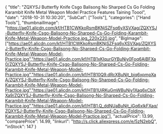 {
	"title": "ZQXYSJ Butterfly Knife Csgo Balisong No Sharped Cs Go Folding Karambit Knife Metal Weapon Model Practice Features Taining Toool",
	"date": "2018-10-31 10:30:20",
	"SubCat": ["Tools"],
	"categories": ["Hand Tools"],
	"thumbnailImage": "https://ae01.alicdn.com/kf/HTB1CWKkoRsmBKNjSZFsq6yXSVXag/ZQXYSJ-Butterfly-Knife-Csgo-Balisong-No-Sharped-Cs-Go-Folding-Karambit-Knife-Metal-Weapon-Model-Practice.jpg_220x220.jpg",
	"BigImage": ["https://ae01.alicdn.com/kf/HTB1CWKkoRsmBKNjSZFsq6yXSVXag/ZQXYSJ-Butterfly-Knife-Csgo-Balisong-No-Sharped-Cs-Go-Folding-Karambit-Knife-Metal-Weapon-Model-Practice.jpg","https://ae01.alicdn.com/kf/HTB1xKIqurGYBuNjy0Foq6AiBFXa0/ZQXYSJ-Butterfly-Knife-Csgo-Balisong-No-Sharped-Cs-Go-Folding-Karambit-Knife-Metal-Weapon-Model-Practice.jpg","https://ae01.alicdn.com/kf/HTB10Q9.dRcXBuNjt_biq6xpmpXaA/ZQXYSJ-Butterfly-Knife-Csgo-Balisong-No-Sharped-Cs-Go-Folding-Karambit-Knife-Metal-Weapon-Model-Practice.jpg","https://ae01.alicdn.com/kf/HTB1UjRKuGmWBuNjy1Xaq6xCbXXa9/ZQXYSJ-Butterfly-Knife-Csgo-Balisong-No-Sharped-Cs-Go-Folding-Karambit-Knife-Metal-Weapon-Model-Practice.jpg","https://ae01.alicdn.com/kf/HTB1.Q_ddNUaBuNjt_iGq6xlkFXaq/ZQXYSJ-Butterfly-Knife-Csgo-Balisong-No-Sharped-Cs-Go-Folding-Karambit-Knife-Metal-Weapon-Model-Practice.jpg"],
	"actualPrice": 13.99,
	"comparePrice": 14.99,
	"linkurl": "http://s.click.aliexpress.com/e/5zN2ebQ",
	"inStock": 147
}

